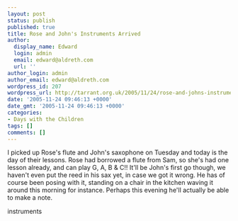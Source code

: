 ```yaml
---
layout: post
status: publish
published: true
title: Rose and John's Instruments Arrived
author:
  display_name: Edward
  login: admin
  email: edward@aldreth.com
  url: ''
author_login: admin
author_email: edward@aldreth.com
wordpress_id: 207
wordpress_url: http://tarrant.org.uk/2005/11/24/rose-and-johns-instruments-arrived/
date: '2005-11-24 09:46:13 +0000'
date_gmt: '2005-11-24 09:46:13 +0000'
categories:
- Days with the Children
tags: []
comments: []
---
```


I picked up Rose\'s flute and John\'s saxophone on Tuesday and today is
the day of their lessons. Rose had borrowed a flute from Sam, so she\'s
had one lesson already, and can play G, A, B &amp; C!! It\'ll be John\'s
first go though, we haven\'t even put the reed in his sax yet, in case
we got it wrong. He has of course been posing with it, standing on a
chair in the kitchen waving it around this morning for instance. Perhaps
this evening he\'ll actually be able to make a note.

<wpg2>instruments</wpg2>

